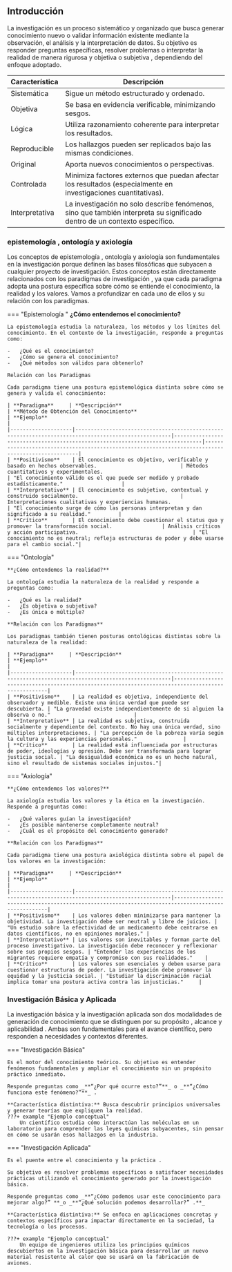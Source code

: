 ## Introducción

La investigación es un proceso sistemático y organizado que busca generar conocimiento nuevo o validar información existente mediante la observación, el análisis y la interpretación de datos. Su objetivo es responder preguntas específicas, resolver problemas o interpretar la realidad de manera rigurosa y objetiva o subjetiva , dependiendo del enfoque adoptado.

 |**Característica**|                                                                      **Descripción**    |
|---------------------|---------------------------------------------------------------------------------|
|   Sistemática         | Sigue un método estructurado y ordenado.                                        |
| Objetiva            | Se basa en evidencia verificable, minimizando sesgos.                          |
| Lógica              | Utiliza razonamiento coherente para interpretar los resultados.                 |
| Reproducible        | Los hallazgos pueden ser replicados bajo las mismas condiciones.               |
| Original            | Aporta nuevos conocimientos o perspectivas.                                    |
| Controlada          | Minimiza factores externos que puedan afectar los resultados (especialmente en investigaciones cuantitativas). |
| Interpretativa | La investigación no solo describe fenómenos, sino que también interpreta su significado dentro de un contexto específico.|

### epistemología , ontología y axiología

Los conceptos de epistemología , ontología y axiología son fundamentales en la investigación porque definen las bases filosóficas que subyacen a cualquier proyecto de investigación. Estos conceptos están directamente relacionados con los paradigmas de investigación , ya que cada paradigma adopta una postura específica sobre cómo se entiende el conocimiento, la realidad y los valores. Vamos a profundizar en cada uno de ellos y su relación con los paradigmas.

=== "Epistemología "
    **¿Cómo entendemos el conocimiento?**
    
    La epistemología estudia la naturaleza, los métodos y los límites del conocimiento. En el contexto de la investigación, responde a preguntas como: 

    -   ¿Qué es el conocimiento?
    -   ¿Cómo se genera el conocimiento?
    -   ¿Qué métodos son válidos para obtenerlo?
    
    Relación con los Paradigmas
    
    Cada paradigma tiene una postura epistemológica distinta sobre cómo se genera y valida el conocimiento:

    | **Paradigma**     | **Descripción**                                                                                     | **Método de Obtención del Conocimiento**                                      | **Ejemplo**                                                                                       |
    |--------------------|-----------------------------------------------------------------------------------------------------|-------------------------------------------------------------------------------|---------------------------------------------------------------------------------------------------|
    | **Positivismo**    | El conocimiento es objetivo, verificable y basado en hechos observables.                           | Métodos cuantitativos y experimentales.                                       | "El conocimiento válido es el que puede ser medido y probado estadísticamente."                   |
    | **Interpretativo** | El conocimiento es subjetivo, contextual y construido socialmente.                                 | Interpretaciones cualitativas y experiencias humanas.                        | "El conocimiento surge de cómo las personas interpretan y dan significado a su realidad."         |
    | **Crítico**        | El conocimiento debe cuestionar el status quo y promover la transformación social.                | Análisis críticos y acción participativa.                                     | "El conocimiento no es neutral; refleja estructuras de poder y debe usarse para el cambio social."|
        

=== "Ontología"
    
    **¿Cómo entendemos la realidad?**

    La ontología estudia la naturaleza de la realidad y responde a preguntas como:

    -   ¿Qué es la realidad?
    -   ¿Es objetiva o subjetiva?
    -   ¿Es única o múltiple?
    
    **Relación con los Paradigmas**

    Los paradigmas también tienen posturas ontológicas distintas sobre la naturaleza de la realidad:

    | **Paradigma**     | **Descripción**                                                                                     | **Ejemplo**                                                                                       |
    |--------------------|-----------------------------------------------------------------------------------------------------|---------------------------------------------------------------------------------------------------|
    | **Positivismo**    | La realidad es objetiva, independiente del observador y medible. Existe una única verdad que puede ser descubierta. | "La gravedad existe independientemente de si alguien la observa o no."                           |
    | **Interpretativo** | La realidad es subjetiva, construida socialmente y dependiente del contexto. No hay una única verdad, sino múltiples interpretaciones. | "La percepción de la pobreza varía según la cultura y las experiencias personales."               |
    | **Crítico**        | La realidad está influenciada por estructuras de poder, ideologías y opresión. Debe ser transformada para lograr justicia social. | "La desigualdad económica no es un hecho natural, sino el resultado de sistemas sociales injustos."|

=== "Axiología"

    **¿Cómo entendemos los valores?**

    La axiología estudia los valores y la ética en la investigación. Responde a preguntas como:

    -   ¿Qué valores guían la investigación?
    -   ¿Es posible mantenerse completamente neutral?
    -   ¿Cuál es el propósito del conocimiento generado?
    
    **Relación con los Paradigmas**
    
    Cada paradigma tiene una postura axiológica distinta sobre el papel de los valores en la investigación:

    | **Paradigma**     | **Descripción**                                                                                     | **Ejemplo**                                                                                       |
    |--------------------|-----------------------------------------------------------------------------------------------------|---------------------------------------------------------------------------------------------------|
    | **Positivismo**    | Los valores deben minimizarse para mantener la objetividad. La investigación debe ser neutral y libre de juicios. | "Un estudio sobre la efectividad de un medicamento debe centrarse en datos científicos, no en opiniones morales." |
    | **Interpretativo** | Los valores son inevitables y forman parte del proceso investigativo. La investigación debe reconocer y reflexionar sobre sus propios sesgos. | "Entender las experiencias de los migrantes requiere empatía y compromiso con sus realidades."    |
    | **Crítico**        | Los valores son esenciales y deben usarse para cuestionar estructuras de poder. La investigación debe promover la equidad y la justicia social. | "Estudiar la discriminación racial implica tomar una postura activa contra las injusticias."     |    

###  Investigación Básica y Aplicada

La investigación básica y la investigación aplicada son dos modalidades de generación de conocimiento que se distinguen por su propósito , alcance y aplicabilidad . Ambas son fundamentales para el avance científico, pero responden a necesidades y contextos diferentes.

=== "Investigación Básica"

    Es el motor del conocimiento teórico. Su objetivo es entender fenómenos fundamentales y ampliar el conocimiento sin un propósito práctico inmediato.
    
    Responde preguntas como _**“¿Por qué ocurre esto?”**_ o _**“¿Cómo funciona este fenómeno?”**_ .

    **Característica distintiva:** Busca descubrir principios universales y generar teorías que expliquen la realidad.
    ???+ example "Ejemplo conceptual"
        Un científico estudia cómo interactúan las moléculas en un laboratorio para comprender las leyes químicas subyacentes, sin pensar en cómo se usarán esos hallazgos en la industria.
=== "Investigación Aplicada"

    Es el puente entre el conocimiento y la práctica . 
    
    Su objetivo es resolver problemas específicos o satisfacer necesidades prácticas utilizando el conocimiento generado por la investigación básica. 
    
    Responde preguntas como _**“¿Cómo podemos usar este conocimiento para mejorar algo?” **_o _**“¿Qué solución podemos desarrollar?” .**_

    **Característica distintiva:** Se enfoca en aplicaciones concretas y contextos específicos para impactar directamente en la sociedad, la tecnología o los procesos.

    ???+ example "Ejemplo conceptual"
        Un equipo de ingenieros utiliza los principios químicos descubiertos en la investigación básica para desarrollar un nuevo material resistente al calor que se usará en la fabricación de aviones.